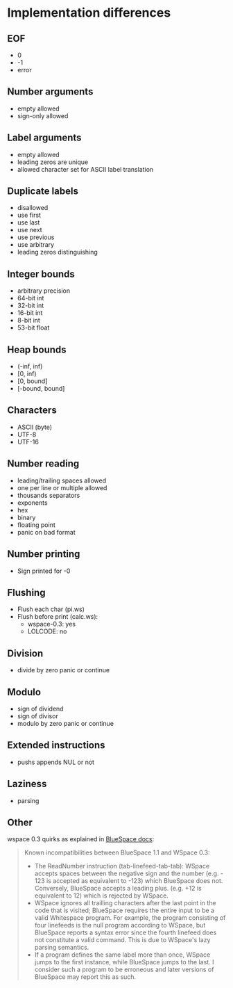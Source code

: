 # Implementation differences

## EOF

- 0
- -1
- error

## Number arguments

- empty allowed
- sign-only allowed

## Label arguments

- empty allowed
- leading zeros are unique
- allowed character set for ASCII label translation

## Duplicate labels

- disallowed
- use first
- use last
- use next
- use previous
- use arbitrary
- leading zeros distinguishing

## Integer bounds

- arbitrary precision
- 64-bit int
- 32-bit int
- 16-bit int
- 8-bit int
- 53-bit float

## Heap bounds

- (-inf, inf)
- [0, inf)
- [0, bound]
- [-bound, bound]

## Characters

- ASCII (byte)
- UTF-8
- UTF-16

## Number reading

- leading/trailing spaces allowed
- one per line or multiple allowed
- thousands separators
- exponents
- hex
- binary
- floating point
- panic on bad format

## Number printing

- Sign printed for -0

## Flushing

- Flush each char (pi.ws)
- Flush before print (calc.ws):
  - wspace-0.3: yes
  - LOLCODE: no

## Division

- divide by zero panic or continue

## Modulo

- sign of dividend
- sign of divisor
- modulo by zero panic or continue

## Extended instructions

- pushs appends NUL or not

## Laziness

- parsing

## Other

wspace 0.3 quirks as explained in
[BlueSpace docs](https://cpjsmith.uk/whitespace):

> Known incompatibilities between BlueSpace 1.1 and WSpace 0.3:
>
> - The ReadNumber instruction (tab-linefeed-tab-tab): WSpace accepts
>   spaces between the negative sign and the number (e.g. - 123 is
>   accepted as equivalent to -123) which BlueSpace does not.
>   Conversely, BlueSpace accepts a leading plus. (e.g. +12 is
>   equivalent to 12) which is rejected by WSpace.
> - WSpace ignores all trailling characters after the last point in the
>   code that is visited; BlueSpace requires the entire input to be a
>   valid Whitespace program. For example, the program consisting of
>   four linefeeds is the null program according to WSpace, but
>   BlueSpace reports a syntax error since the fourth linefeed does not
>   constitute a valid command. This is due to WSpace's lazy parsing
>   semantics.
> - If a program defines the same label more than once, WSpace jumps to
>   the first instance, while BlueSpace jumps to the last. I consider
>   such a program to be erroneous and later versions of BlueSpace may
>   report this as such.
